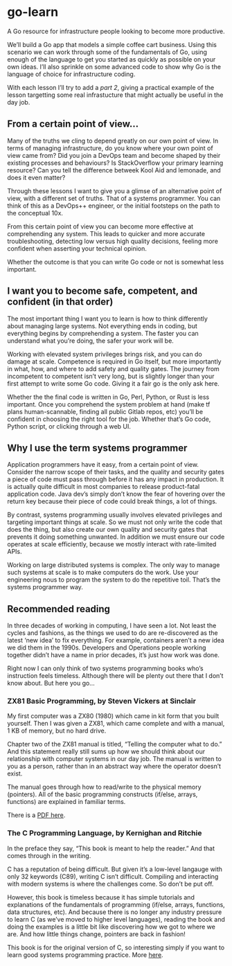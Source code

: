 # go-learn

A Go resource for infrastructure people looking to become more productive.

We’ll build a Go app that models a simple coffee cart business. Using this scenario we can work through some of the fundamentals of Go, using enough of the language to get you started as quickly as possible on your own ideas. I’ll also sprinkle on some advanced code to show why Go is the language of choice for infrastructure coding.

With each lesson I’ll try to add a *part 2*, giving a practical example of the lesson targetting some real infrastucture that might actually be useful in the day job.

## From a certain point of view…

Many of the truths we cling to depend greatly on our own point of view. In terms of managing infrastructure, do you know where your own point of view came from? Did you join a DevOps team and become shaped by their existing processes and behaviours? Is StackOverflow your primary learning resource? Can you tell the difference betweek Kool Aid and lemonade, and does it even matter?

Through these lessons I want to give you a glimse of an alternative point of view, with a different set of truths. That of a systems programmer. You can think of this as a DevOps++ engineer, or the initial footsteps on the path to the conceptual 10x.

From this certain point of view you can become more effective at comprehending any system. This leads to quicker and more accurate troubleshooting, detecting low versus high quality decisions, feeling more confident when asserting your technical opinion.

Whether the outcome is that you can write Go code or not is somewhat less important.

## I want you to become safe, competent, and confident (in that order)

The most important thing I want you to learn is how to think differently about managing large systems. Not everything ends in coding, but everything begins by comprehending a system. The faster you can understand what you’re doing, the safer your work will be.

Working with elevated system privileges brings risk, and you can do damage at scale. Competence is required in Go itself, but more importantly in what, how, and where to add safety and quality gates. The journey from incompetent to competent isn’t very long, but is slightly longer than your first attempt to write some Go code. Giving it a fair go is the only ask here.

Whether the the final code is written in Go, Perl, Python, or Rust is less important. Once you comprehend the system problem at hand (make tf plans human-scannable, finding all public Gitlab repos, etc) you’ll be confident in choosing the right tool for the job. Whether that’s Go code, Python script, or clicking through a web UI.

## Why I use the term systems programmer

Application programmers have it easy, from a certain point of view. Consider the narrow scope of their tasks, and the quality and security gates a piece of code must pass through before it has any impact in production. It is actually quite difficult in most companies to release product-fatal application code. Java dev’s simply don’t know the fear of hovering over the return key because their piece of code could break things, a lot of things.

By contrast, systems programming usually involves elevated privileges and targeting important things at scale. So we must not only write the code that does the thing, but also create our own quality and security gates that prevents it doing something unwanted. In addition we must ensure our code operates at scale efficiently, because we mostly interact with rate-limited APIs.

Working on large distributed systems is complex. The only way to manage such systems at scale is to make computers do the work. Use your engineering nous to program the system to do the repetitive toil. That’s the systems programmer way.

## Recommended reading

In three decades of working in computing, I have seen a lot. Not least the cycles and fashions, as the things we used to do are re-discovered as the latest ‘new idea’ to fix everything. For example, containers aren’t a new idea we did them in the 1990s. Developers and Operations people working together didn’t have a name in prior decades, it’s just how work was done.

Right now I can only think of two systems programming books who’s instruction feels timeless. Although there will be plenty out there that I don’t know about. But here you go…

### ZX81 Basic Programming, by Steven Vickers at Sinclair

My first computer was a ZX80 (1980) which came in kit form that you built yourself. Then I was given a ZX81, which came complete and with a manual, 1 KB of memory, but no hard drive.

Chapter two of the ZX81 manual is titled, “Telling the computer what to do.” And this statement really still sums up how we should think about our relationship with computer systems in our day job. The manual is written to you as a person, rather than in an abstract way where the operator doesn’t exist.

The manual goes through how to read/write to the physical memory (pointers). All of the basic programming constructs (if/else, arrays, functions) are explained in familiar terms.

There is a [PDF here](https://www.historybit.it/wp-content/uploads/2018/09/ZX81_BasicProgramming.pdf).

### The C Programming Language, by Kernighan and Ritchie

In the preface they say, “This book is meant to help the reader.” And that comes through in the writing.

C has a reputation of being difficult. But given it’s a low-level langauge with only 32 keywords (C89), writing C isn’t difficult. Compiling and interacting with modern systems is where the challenges come. So don’t be put off.

However, this book is timeless because it has simple tutorials and explanations of the fundamentals of programming (if/else, arrays, functions, data structures, etc). And because there is no longer any industry pressure to learn C (as we’ve moved to higher level languages), reading the book and doing the examples is a little bit like discovering how we got to where we are. And how little things change, pointers are back in fashion!

This book is for the original version of C, so interesting simply if you want to learn good systems programming practice. More [here](https://en.wikipedia.org/wiki/The_C_Programming_Language).
